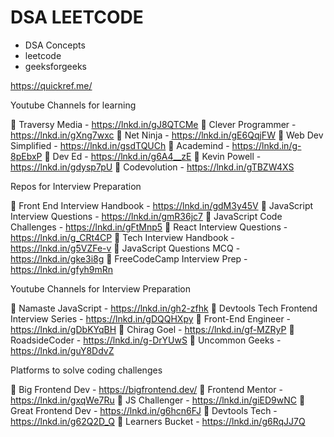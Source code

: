# DSA LEETCODE
- DSA Concepts
- leetcode
- geeksforgeeks

https://quickref.me/

Youtube Channels for learning

🎥 Traversy Media - https://lnkd.in/gJ8QTCMe
🎥 Clever Programmer - https://lnkd.in/gXng7wxc
🎥 Net Ninja - https://lnkd.in/gE6QqjFW
🎥 Web Dev Simplified - https://lnkd.in/gsdTQUCh
🎥 Academind - https://lnkd.in/g-8pEbxP
🎥 Dev Ed - https://lnkd.in/g6A4__zE
🎥 Kevin Powell - https://lnkd.in/gdysp7pU
🎥 Codevolution - https://lnkd.in/gTBZW4XS

Repos for Interview Preparation

📁 Front End Interview Handbook - https://lnkd.in/gdM3y45V
📁 JavaScript Interview Questions - https://lnkd.in/gmR36jc7
📁 JavaScript Code Challenges - https://lnkd.in/gFtMnp5
📁 React Interview Questions - https://lnkd.in/g_CRt4CP
📁 Tech Interview Handbook - https://lnkd.in/g5VZFe-v
📁 JavaScript Questions MCQ - https://lnkd.in/gke3i8g
📁 FreeCodeCamp Interview Prep - https://lnkd.in/gfyh9mRn


Youtube Channels for Interview Preparation

🎥 Namaste JavaScript - https://lnkd.in/gh2-zfhk
🎥 Devtools Tech Frontend Interview Series - https://lnkd.in/gDQQHXpy
🎥 Front-End Engineer - https://lnkd.in/gDbKYqBH
🎥 Chirag Goel - https://lnkd.in/gf-MZRyP
🎥 RoadsideCoder - https://lnkd.in/g-DrYUwS
🎥 Uncommon Geeks - https://lnkd.in/guY8DdvZ

Platforms to solve coding challenges

🚉 Big Frontend Dev - https://bigfrontend.dev/
🚉 Frontend Mentor - https://lnkd.in/gxqWe7Ru
🚉 JS Challenger - https://lnkd.in/giED9wNC
🚉 Great Frontend Dev - https://lnkd.in/g6hcn6FJ
🚉 Devtools Tech - https://lnkd.in/g62Q2D_Q
🚉 Learners Bucket - https://lnkd.in/g6RqJJ7Q
